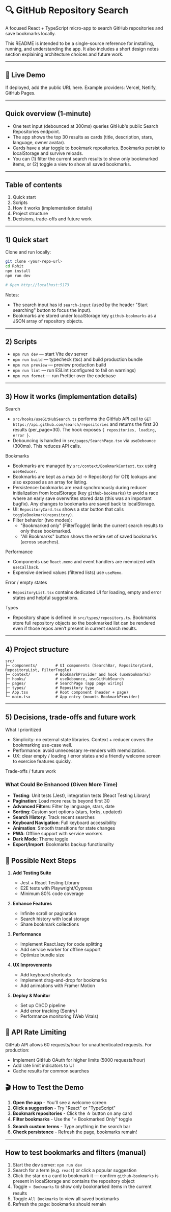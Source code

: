 # 🔍 GitHub Repository Search

A focused React + TypeScript micro-app to search GitHub repositories and save bookmarks locally.

This README is intended to be a single-source reference for installing, running, and understanding the app. It also includes a short design notes section explaining architecture choices and future work.

---

## 🚀 Live Demo

If deployed, add the public URL here. Example providers: Vercel, Netlify, GitHub Pages.

---

## Quick overview (1‑minute)

- One text input (debounced at 300ms) queries GitHub's public Search Repositories endpoint.
- The app shows the top 30 results as cards (title, description, stars, language, owner avatar).
- Cards have a star toggle to bookmark repositories. Bookmarks persist to localStorage and survive reloads.
- You can (1) filter the current search results to show only bookmarked items, or (2) toggle a view to show all saved bookmarks.

---

## Table of contents

1. Quick start
2. Scripts
3. How it works (implementation details)
4. Project structure
5. Decisions, trade-offs and future work
---

## 1) Quick start

Clone and run locally:

```bash
git clone <your-repo-url>
cd Rohit
npm install
npm run dev

# Open http://localhost:5173
```

Notes:
- The search input has id `search-input` (used by the header "Start searching" button to focus the input).
- Bookmarks are stored under localStorage key `github-bookmarks` as a JSON array of repository objects.

---

## 2) Scripts

- `npm run dev` — start Vite dev server
- `npm run build` — typecheck (tsc) and build production bundle
- `npm run preview` — preview production build
- `npm run lint` — run ESLint (configured to fail on warnings)
- `npm run format` — run Prettier over the codebase

---

## 3) How it works (implementation details)

Search
- `src/hooks/useGitHubSearch.ts` performs the GitHub API call to `GET https://api.github.com/search/repositories` and returns the first 30 results (per_page=30). The hook exposes `{ repositories, loading, error }`.
- Debouncing is handled in `src/pages/SearchPage.tsx` via `useDebounce` (300ms). This reduces API calls.

Bookmarks
- Bookmarks are managed by `src/context/BookmarkContext.tsx` using `useReducer`.
- Bookmarks are kept as a map (id -> Repository) for O(1) lookups and also exposed as an array for listing.
- Persistence: bookmarks are read synchronously during reducer initialization from localStorage (key `github-bookmarks`) to avoid a race where an early save overwrites stored data (this was an important bugfix). Any changes to bookmarks are saved back to localStorage.
- UI: `RepositoryCard.tsx` shows a star button that calls `toggleBookmark(repository)`.
- Filter behavior (two modes):
  - "Bookmarked only" (FilterToggle) limits the current search results to only those bookmarked.
  - "All Bookmarks" button shows the entire set of saved bookmarks (across searches).

Performance
- Components use `React.memo` and event handlers are memoized with `useCallback`.
- Expensive derived values (filtered lists) use `useMemo`.

Error / empty states
- `RepositoryList.tsx` contains dedicated UI for loading, empty and error states and helpful suggestions.

Types
- Repository shape is defined in `src/types/repository.ts`. Bookmarks store full repository objects so the bookmarked list can be rendered even if those repos aren’t present in current search results.

---

## 4) Project structure

```
src/
├─ components/        # UI components (SearchBar, RepositoryCard, RepositoryList, FilterToggle)
├─ context/           # BookmarkProvider and hook (useBookmarks)
├─ hooks/             # useDebounce, useGitHubSearch
├─ pages/             # SearchPage (app page wiring)
├─ types/             # Repository type
├─ App.tsx            # Root component (header + page)
└─ main.tsx           # App entry (mounts BookmarkProvider)
```

---

## 5) Decisions, trade-offs and future work

What I prioritized
- Simplicity: no external state libraries. Context + reducer covers the bookmarking use-case well.
- Performance: avoid unnecessary re-renders with memoization.
- UX: clear empty / loading / error states and a friendly welcome screen to exercise features quickly.

Trade-offs / future work

### What Could Be Enhanced (Given More Time)
- **Testing**: Unit tests (Jest), integration tests (React Testing Library)
- **Pagination**: Load more results beyond first 30
- **Advanced Filters**: Filter by language, stars, date
- **Sorting**: Custom sort options (stars, forks, updated)
- **Search History**: Track recent searches
- **Keyboard Navigation**: Full keyboard accessibility
- **Animation**: Smooth transitions for state changes
- **PWA**: Offline support with service workers
- **Dark Mode**: Theme toggle
- **Export/Import**: Bookmarks backup functionality

## 🚧 Possible Next Steps

1. **Add Testing Suite**
   - Jest + React Testing Library
   - E2E tests with Playwright/Cypress
   - Minimum 80% code coverage

2. **Enhance Features**
   - Infinite scroll or pagination
   - Search history with local storage
   - Share bookmark collections

3. **Performance**
   - Implement React.lazy for code splitting
   - Add service worker for offline support
   - Optimize bundle size

4. **UX Improvements**
   - Add keyboard shortcuts
   - Implement drag-and-drop for bookmarks
   - Add animations with Framer Motion

5. **Deploy & Monitor**
   - Set up CI/CD pipeline
   - Add error tracking (Sentry)
   - Performance monitoring (Web Vitals)

## 📝 API Rate Limiting

GitHub API allows 60 requests/hour for unauthenticated requests. For production:
- Implement GitHub OAuth for higher limits (5000 requests/hour)
- Add rate limit indicators to UI
- Cache results for common searches

## 🎬 How to Test the Demo

1. **Open the app** - You'll see a welcome screen
2. **Click a suggestion** - Try "React" or "TypeScript"
3. **Bookmark repositories** - Click the ☆ button on any card
4. **Filter bookmarks** - Use the "⭐ Bookmarked Only" toggle
5. **Search custom terms** - Type anything in the search bar
6. **Check persistence** - Refresh the page, bookmarks remain!
---


## How to test bookmarks and filters (manual)

1. Start the dev server: `npm run dev`
2. Search for a term (e.g. `react`) or click a popular suggestion
3. Click the star on a card to bookmark it — confirm `github-bookmarks` is present in localStorage and contains the repository object
4. Toggle `⭐ Bookmarks` to show only bookmarked items in the current results
5. Toggle `All Bookmarks` to view all saved bookmarks
6. Refresh the page: bookmarks should remain


